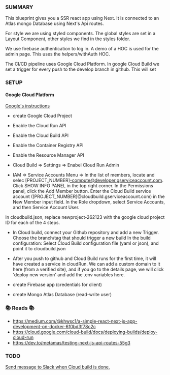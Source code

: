 ### SUMMARY

This blueprint gives you a SSR react app using Next. It is connected to an Atlas mongo Database using Next's Api routes.

For style we are using styled components. The global styles are set in a Layout Component, other styles we find in the styles folder.

We use firebase authentication to log in. A demo of a HOC is used for the admin page. This uses the helpers/withAuth HOC.

The CI/CD pipeline uses Google Cloud Platform. In google Cloud Build we set a trigger for every push to the develop branch in github. This will set 

### SETUP

#### Google Cloud Platform
[Google's instructions](https://cloud.google.com/cloud-build/docs/deploying-builds/deploy-cloud-run)
-   create Google Cloud Project 
-   Enable the Cloud Run API
-   Enable the Cloud Build API
-   Enable the Container Registry API
-   Enable the Resource Manager API

-   Cloud Build => Settings => Enabel Cloud Run Admin
-   IAM => Service Accounts Menu => In the list of members, locate and selec [PROJECT_NUMBER]-compute@developer.gserviceaccount.com.
Click SHOW INFO PANEL in the top right corner.
In the Permissions panel, click the Add Member button.
Enter the Cloud Build service account ([PROJECT_NUMBER]@cloudbuild.gserviceaccount.com) in the New Member input field.
In the Role dropdown, select Service Accounts, and then Service Account User.


In cloudbuild.json, replace newproject-262123 with the google cloud project ID for each of the 4 steps.

-   In Cloud build, connect your Github repository and add a new Trigger.
    Choose the branch/tag that should trigger a new build
    In the build configuration: Select Cloud Build configuration file (yaml or json), and point it to cloudbuild.json

-   After you push to github and Cloud Build runs for the first time, it will have created a service in cloudRun. We can add a custom domain to it here (from a verified site), and if you go to the details page, we will click 'deploy new version' and add the .env variables here.

-   create Firebase app (credentials for client)
-   create Mongo Atlas Database (read-write user)


### 📚 Reads 📚

-   https://medium.com/@khwsc1/a-simple-react-next-js-app-development-on-docker-6f0bd3f78c2c
-   https://cloud.google.com/cloud-build/docs/deploying-builds/deploy-cloud-run
-   https://dev.to/metamas/testing-next-js-api-routes-55g3

### TODO

[Send message to Slack when Cloud build is done.](https://cloud.google.com/cloud-build/docs/configure-third-party-notifications)